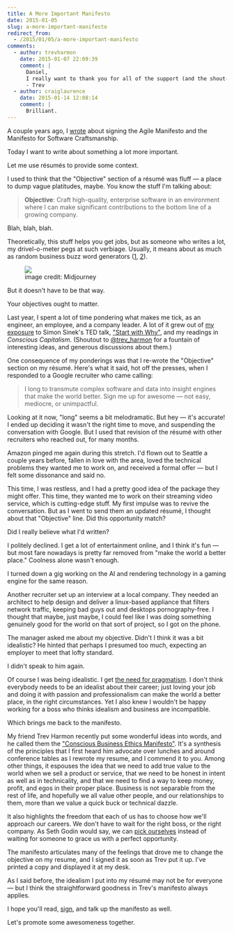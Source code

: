 ```yaml
---
title: A More Important Manifesto
date: 2015-01-05
slug: a-more-important-manifesto
redirect_from:
  - /2015/01/05/a-more-important-manifesto
comments:
  - author: trevharmon
    date: 2015-01-07 22:09:39
    comment: |
      Daniel,
      I really want to thank you for all of the support (and the shout-outs). I very much enjoyed those talks that we had. They helped me clarify and refine my thinking in so many ways. I'm very grateful to have you as a friend. To everyone else, please join us!
      - Trev
  - author: craiglaurence
    date: 2015-01-14 12:08:14
    comment: |
      Brilliant.
---
```

A couple years ago, I <a title="Manifestos" href="manifestos.md">wrote</a> about signing the Agile Manifesto and the Manifesto for Software Craftsmanship.

Today I want to write about something a lot more important.

Let me use résumés to provide some context.

I used to think that the "Objective" section of a résumé was fluff &mdash; a place to dump vague platitudes, maybe. You know the stuff I'm talking about:
<blockquote><strong>Objective</strong>: Craft high-quality, enterprise software in an environment where I can make significant contributions to the bottom line of a growing company.</blockquote>

Blah, blah, blah.

Theoretically, this stuff helps you get jobs, but as someone who writes a lot, my drivel-o-meter pegs at such verbiage. Usually, it means about as much as random business buzz word generators ([1](https://www.atrixnet.com/bs-generator.html), [2](https://sweary.com/business-buzzword-generator/)).

<figure><img src="assets/boring-business.jpg" /><figcaption>image credit: Midjourney</figcaption></figure>

But it doesn't have to be that way.

Your objectives ought to matter.

Last year, I spent a lot of time pondering what makes me tick, as an engineer, an employee, and a company leader. A lot of it grew out of <a title="Why" href="why.md">my exposure</a> to Simon Sinek's TED talk, <a href="http://www.ted.com/talks/simon_sinek_how_great_leaders_inspire_action?language=en" target="_blank">"Start with Why"</a>, and my readings in <em>Conscious Capitalism</em>. (Shoutout to <a href="http://dld.me" target="_blank">@trev_harmon</a> for a fountain of interesting ideas, and generous discussions about them.)

One consequence of my ponderings was that I re-wrote the "Objective" section on my résumé. Here's what it said, hot off the presses, when I responded to a Google recruiter who came calling:
<blockquote>I long to transmute complex software and data into insight engines that make the world better. Sign me up for awesome &mdash; not easy, mediocre, or unimpactful.</blockquote>
Looking at it now, "long" seems a bit melodramatic. But hey &mdash; it's accurate! I ended up deciding it wasn't the right time to move, and suspending the conversation with Google. But I used that revision of the résumé with other recruiters who reached out, for many months.

Amazon pinged me again during this stretch. I'd flown out to Seattle a couple years before, fallen in love with the area, loved the technical problems they wanted me to work on, and received a formal offer &mdash; but I felt some dissonance and said no.

This time, I was restless, and I had a pretty good idea of the package they might offer. This time, they wanted me to work on their streaming video service, which is cutting-edge stuff. My first impulse was to revive the conversation. But as I went to send them an updated résumé, I thought about that "Objective" line. Did this opportunity match?

Did I really believe what I'd written?

I politely declined. I get a lot of entertainment online, and I think it's fun &mdash; but most fare nowadays is pretty far removed from "make the world a better place." Coolness alone wasn't enough.

I turned down a gig working on the AI and rendering technology in a gaming engine for the same reason.

Another recruiter set up an interview at a local company. They needed an architect to help design and deliver a linux-based appliance that filters network traffic, keeping bad guys out and desktops pornography-free. I thought that maybe, just maybe, I could feel like I was doing something genuinely good for the world on that sort of project, so I got on the phone.

The manager asked me about my objective. Didn't I think it was a bit idealistic? He hinted that perhaps I presumed too much, expecting an employer to meet that lofty standard.

I didn't speak to him again.

Of course I was being idealistic. I get <a title="Earned Pragmatism" href="earned-pragmatism.md">the need for pragmatism</a>. I don't think everybody needs to be an idealist about their career; just loving your job and doing it with passion and professionalism can make the world a better place, in the right circumstances. Yet I also knew I wouldn't be happy working for a boss who thinks idealism and business are incompatible.

Which brings me back to the manifesto.

My friend Trev Harmon recently put some wonderful ideas into words, and he called them the <a title="Conscious Business Ethics Manifesto" href="http://trevharmon.com/standard-of-business/" target="_blank">"Conscious Business Ethics Manifesto"</a>. It's a synthesis of the principles that I first heard him advocate over lunches and around conference tables as I rewrote my resume, and I commend it to you. Among other things, it espouses the idea that we need to add true value to the world when we sell a product or service, that we need to be honest in intent as well as in technicality, and that we need to find a way to keep money, profit, and egos in their proper place. Business is not separable from the rest of life, and hopefully we all value other people, and our relationships to them, more than we value a quick buck or technical dazzle.

It also highlights the freedom that each of us has to choose how we'll approach our careers. We don't have to wait for the right boss, or the right company. As Seth Godin would say, we can <a href="http://sethgodin.typepad.com/seths_blog/2011/03/reject-the-tyranny-of-being-picked-pick-yourself.html" target="_blank">pick ourselves</a> instead of waiting for someone to grace us with a perfect opportunity.

The manifesto articulates many of the feelings that drove me to change the objective on my resume, and I signed it as soon as Trev put it up. I've printed a copy and displayed it at my desk.

As I said before, the idealism I put into my résumé may not be for everyone &mdash; but I think the straightforward goodness in Trev's manifesto always applies.

I hope you'll read, <a title="Sign the Conscious Business Ethics Manifesto" href="http://trevharmon.com/conscious-business-ethics/sign-the-manifesto/" target="_blank">sign</a>, and talk up the manifesto as well.

Let's promote some awesomeness together.
